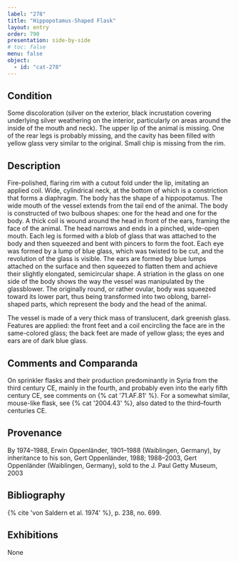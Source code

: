 ```yaml
---
label: "278"
title: "Hippopotamus-Shaped Flask"
layout: entry
order: 790
presentation: side-by-side
# toc: false
menu: false
object:
  - id: "cat-278"
---
```


## Condition

Some discoloration (silver on the exterior, black incrustation covering underlying silver weathering on the interior, particularly on areas around the inside of the mouth and neck). The upper lip of the animal is missing. One of the rear legs is probably missing, and the cavity has been filled with yellow glass very similar to the original. Small chip is missing from the rim.

## Description

Fire-polished, flaring rim with a cutout fold under the lip, imitating an applied coil. Wide, cylindrical neck, at the bottom of which is a constriction that forms a diaphragm. The body has the shape of a hippopotamus. The wide mouth of the vessel extends from the tail end of the animal. The body is constructed of two bulbous shapes: one for the head and one for the body. A thick coil is wound around the head in front of the ears, framing the face of the animal. The head narrows and ends in a pinched, wide-open mouth. Each leg is formed with a blob of glass that was attached to the body and then squeezed and bent with pincers to form the foot. Each eye was formed by a lump of blue glass, which was twisted to be cut, and the revolution of the glass is visible. The ears are formed by blue lumps attached on the surface and then squeezed to flatten them and achieve their slightly elongated, semicircular shape. A striation in the glass on one side of the body shows the way the vessel was manipulated by the glassblower. The originally round, or rather ovular, body was squeezed toward its lower part, thus being transformed into two oblong, barrel-shaped parts, which represent the body and the head of the animal.

The vessel is made of a very thick mass of translucent, dark greenish glass. Features are applied: the front feet and a coil encircling the face are in the same-colored glass; the back feet are made of yellow glass; the eyes and ears are of dark blue glass.

## Comments and Comparanda

On sprinkler flasks and their production predominantly in Syria from the third century CE, mainly in the fourth, and probably even into the early fifth century CE, see comments on {% cat '71.AF.81' %}. For a somewhat similar, mouse-like flask, see {% cat '2004.43' %}, also dated to the third–fourth centuries CE.

## Provenance

By 1974–1988, Erwin Oppenländer, 1901–1988 (Waiblingen, Germany), by inheritance to his son, Gert Oppenländer, 1988; 1988–2003, Gert Oppenländer (Waiblingen, Germany), sold to the J. Paul Getty Museum, 2003

## Bibliography

{% cite 'von Saldern et al. 1974' %}, p. 238, no. 699.

## Exhibitions

None
